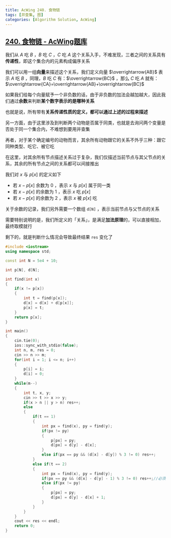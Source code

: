 ```yaml
---
title: AcWing 240. 食物链
tags: [并查集, 图]
categories: [Algorithm Solution, AcWing]
---
```


## [240. 食物链 - AcWing题库](https://www.acwing.com/problem/content/242/)

我们从 $A$ 吃 $B$ ，$B$ 吃 $C$ ，$C$ 吃 $A$ 这个关系入手，不难发现，三者之间的关系具有**传递性**，即这个集合内的元素构成偏序关系

我们可以用一组**向量**来描述这个关系，我们定义向量 $\overrightarrow{AB}$ 表示 $A$ 吃 $B$ ，同理，$B$ 吃 $C$ 有：$\overrightarrow{BC}$ ，那么 $C$ 吃 $A$ 就有：$\overrightarrow{CA}=\overrightarrow{AB}+\overrightarrow{BC}$ 

如果我们给每个向量赋予一个非负数的话，由于非负数的加法会越加越大，因此我们通过**余数**来判断**某个数字表示的是哪种关系**

也就是说，所有带有**关系传递性质的定义，都可以通过上述的过程来描述**

另一方面，由于这里涉及到判断两个动物是否属于同类，也就是去询问两个变量是否处于同一个集合内，不难想到要用并查集

再者，对于某个确定编号的动物而言，其余所有动物跟它的关系不外乎三种：跟它同种类型、吃它、被它吃

在这里，对其余所有节点描述关系过于复杂，我们仅描述当前节点与其父节点的关系，其余的所有节点之间的关系都可以间接推出

我们对 $x$ 与 $p[x]$ 的定义如下

* 若 $x-p[x]$ 余数为 0 ，表示 $x$  与 $p[x]$ 属于同一类
* 若 $x-p[x]$ 的余数为 1 ，表示 $x$ 吃 $p[x]$ 
* 若 $x-p[x]$ 的余数为 2 ，表示 $x$ 被 $p[x]$ 吃

关于余数的记录，我们另外需要一个数组 `d[N]` ，表示当前节点与父节点的关系

需要特别说明的是，我们所定义的「关系」，是满足**加法原理**的，可以直接相加，最终取模就行

剩下的，就是判断什么情况会导致最终结果 `res` 变化了

```cpp
#include <iostream>
using namespace std;

const int N = 5e4 + 10;

int p[N], d[N];

int find(int x)
{
    if(x != p[x])
    {
        int t = find(p[x]);
        d[x] = d[x] + d[p[x]];
        p[x] = t;
    }
    return p[x];
}

int main()
{
    cin.tie(0);
    ios::sync_with_stdio(false);
    int n, m, res = 0;
    cin >> n >> m;
    for(int i = 1; i <= n; i++)
    {
        p[i] = i;
        d[i] = 0;
    }
    while(m--)
    {
        int t, x, y;
        cin >> t >> x >> y;
        if(x > n || y > n) res++;
        else
        {
            if(t == 1)
            {
                int px = find(x), py = find(y);
                if(px != py)
                {
                    p[px] = py;
                    d[px] = d[y] - d[x];
                }
                else if(px == py && (d[x] - d[y]) % 3 != 0) res++;
            }
            else if(t == 2)
            {
                int px = find(x), py = find(y);
                if(px == py && (d[x] - d[y] - 1) % 3 != 0) res++;//必须要是dx比dy多一，写成(dx-dy)%3 == 1 是错误的
                else if(px != py)
                {
                    p[px] = py;
                    d[px] = d[y] - d[x] + 1;
                }
            }
        }
    }
    cout << res << endl;
    return 0;
}
```

